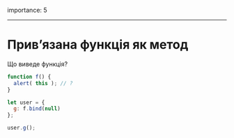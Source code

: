 importance: 5

---

# Прив’язана функція як метод

Що виведе функція?

```js
function f() {
  alert( this ); // ?
}

let user = {
  g: f.bind(null)
};

user.g();
```

